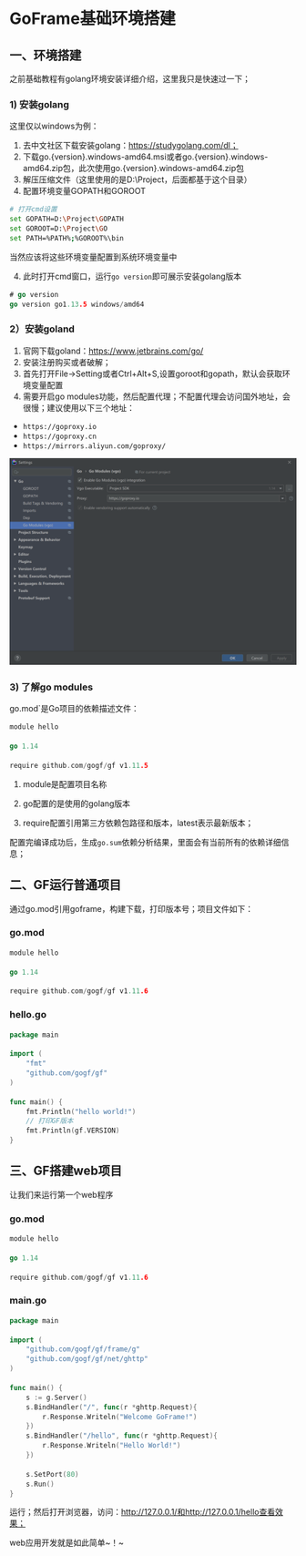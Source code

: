 # GoFrame基础环境搭建

## 一、环境搭建

之前基础教程有golang环境安装详细介绍，这里我只是快速过一下；

### 1) 安装golang

这里仅以windows为例：

1. 去中文社区下载安装golang：https://studygolang.com/dl；
2. 下载go.{version}.windows-amd64.msi或者go.{version}.windows-amd64.zip包，此次使用go.{version}.windows-amd64.zip包
3. 解压压缩文件（这里使用的是D:\Project，后面都基于这个目录）
4. 配置环境变量GOPATH和GOROOT

```bash
# 打开cmd设置
set GOPATH=D:\Project\GOPATH
set GOROOT=D:\Project\GO
set PATH=%PATH%;%GOROOT%\bin
```

当然应该将这些环境变量配置到系统环境变量中

4. 此时打开cmd窗口，运行`go version`即可展示安装golang版本

```go
# go version
go version go1.13.5 windows/amd64
```

   

### 2）安装goland

1. 官网下载goland：https://www.jetbrains.com/go/
2. 安装注册购买或者破解；
3. 首先打开File->Setting或者Ctrl+Alt+S,设置goroot和gopath，默认会获取环境变量配置
4. 需要开启go modules功能，然后配置代理；不配置代理会访问国外地址，会很慢；建议使用以下三个地址：

- `https://goproxy.io`
- `https://goproxy.cn`
- `https://mirrors.aliyun.com/goproxy/`

![image-20200308224453465](02.goframe基础环境搭建.assets/image-20200308224453465.png)

### 3)  了解go modules

go.mod`是Go项目的依赖描述文件：

```go
module hello

go 1.14

require github.com/gogf/gf v1.11.5
```

1. module是配置项目名称

2. go配置的是使用的golang版本

3. require配置引用第三方依赖包路径和版本，latest表示最新版本；

配置完编译成功后，生成`go.sum`依赖分析结果，里面会有当前所有的依赖详细信息；



##  二、GF运行普通项目

通过go.mod引用goframe，构建下载，打印版本号；项目文件如下：

### go.mod

```go
module hello

go 1.14

require github.com/gogf/gf v1.11.6
```

### hello.go

```go
package main

import (
	"fmt"
	"github.com/gogf/gf"
)

func main() {
	fmt.Println("hello world!")
    // 打印GF版本
	fmt.Println(gf.VERSION)
}
```



## 三、GF搭建web项目

让我们来运行第一个web程序

### go.mod

```go
module hello

go 1.14

require github.com/gogf/gf v1.11.6
```

### main.go

```go
package main

import (
	"github.com/gogf/gf/frame/g"
	"github.com/gogf/gf/net/ghttp"
)

func main() {
	s := g.Server()
	s.BindHandler("/", func(r *ghttp.Request){
		r.Response.Writeln("Welcome GoFrame!")
	})
	s.BindHandler("/hello", func(r *ghttp.Request){
		r.Response.Writeln("Hello World!")
	})

	s.SetPort(80)
	s.Run()
}
```

运行；然后打开浏览器，访问：http://127.0.0.1/和http://127.0.0.1/hello查看效果；

web应用开发就是如此简单~！~